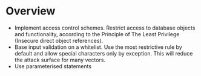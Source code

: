 # Overview

* Implement access control schemes. Restrict access to database objects and functionality, according to the Principle of The Least Privilege (Insecure direct object references).
* Base input validation on a whitelist. Use the most restrictive rule by default and allow special characters only by exception. This will reduce the attack surface for many vectors.
* Use parameterised statements

